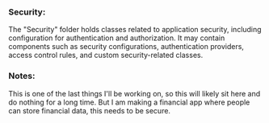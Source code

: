 ### Security:
The "Security" folder holds classes related to application security, including configuration for authentication and 
authorization. It may contain components such as security configurations, authentication providers, access control 
rules, and custom security-related classes.

### Notes:
This is one of the last things I'll be working on, so this will likely sit here and do nothing for a long time. But I am
making a financial app where people can store financial data, this needs to be secure.